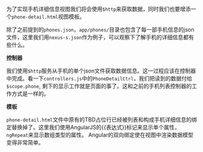 为了实现手机详细信息视图我们将会使用```$http```来获取数据，同时我们也要增添一个```phone-detail.html```视图模板。

除了之前提到的```phones.json```，```app/phones/```目录也包含了每一部手机信息的json文件，这里我们用```nexus-s.json```作为例子，可以观察下了解手机的详细信息都有些什么。

**控制器**

我们使用```$http```服务从手机的单个json文件获取数据信息。这一过程应该在控制器中完成。看一下```controllers.js```中的```PhoneDetailCtrl```，我们把读到的数据付给```$scope.phone```,
剩下的显示工作就是页面的事了。这和之前的手机列表控制器的工作方式是一样的。

**模板**

```phone-detail.html```文件中原有的TBD占位行已经被列表和构成手机详细信息的绑定替换掉了。这里我们使用AngularJS的{{表达式}}标记来显示单个属性，```ngRepeat```来显示数组类型的属性。
Angular的双向绑定使在视图中渲染数据模型变得非常简单。
